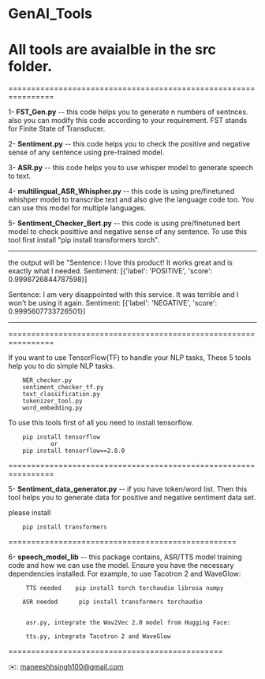# GenAI_Tools

# All tools are avaialble in the src folder.
================================================================

1- **FST_Gen.py** -- this code helps you to generate n numbers of sentnces. also you can modify this code according to your requirement. FST stands for Finite State of Transducer.

2- **Sentiment.py** -- this code helps you to check the positive and negative sense of any sentence using pre-trained model.

3- **ASR.py** -- this code helps you to use whisper model to  generate speech to text.

4- **multilingual_ASR_Whispher.py** -- this code is using pre/finetuned whishper model to transcribe text and also give the language code too. You can use this model for multiple languages.

5- **Sentiment_Checker_Bert.py** -- this code is using pre/finetuned bert model to check posittive and negative sense of any sentence. To use this tool first install "pip install transformers torch".

---------------------------------------------------------------------------------
 the output will be 
 "Sentence: I love this product! It works great and is exactly what I needed.
Sentiment: [{'label': 'POSITIVE', 'score': 0.9998726844787598}]

Sentence: I am very disappointed with this service. It was terrible and I won't be using it again.
Sentiment: [{'label': 'NEGATIVE', 'score': 0.9995607733726501}]

---------------------------------------------------------------------------------

================================================================

If you want to use TensorFlow(TF) to handle your NLP tasks, These 5 tools help you to do simple NLP tasks.

        NER_checker.py
        sentiment_checker_tf.py
        text_classification.py
        tokenizer_tool.py
        word_embedding.py

 To use this tools first of all you need to install tensorflow.

 		pip install tensorflow 
 				or
 		pip install tensorflow==2.8.0

================================================================


5- **Sentiment_data_generator.py** -- if you have token/word list. Then this tool helps you to generate data for positive and negative sentiment data set. 

please install 

 		pip install transformers
 				

==================================================


6- **speech_model_lib** -- this package contains, ASR/TTS model training code and how we can use the model.
    Ensure you have the necessary dependencies installed. For example, to use Tacotron 2 and WaveGlow:

 		 TTS needed    pip install torch torchaudio librosa numpy

 		ASR needed		pip install transformers torchaudio


 		 asr.py, integrate the Wav2Vec 2.0 model from Hugging Face:

 		 tts.py, integrate Tacotron 2 and WaveGlow


 ===============================================
 
✉️: maneeshhsingh100@gmail.com

